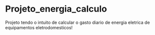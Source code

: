 # Projeto_energia_calculo
Projeto tendo o intuito de calcular o gasto diario de energia eletrica de equipamentos eletrodomesticos!
